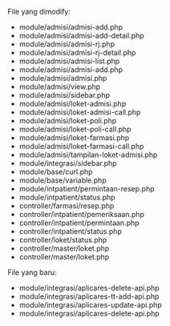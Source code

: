 File yang dimodify:
* module/admisi/admisi-add.php
* module/admisi/admisi-add-detail.php
* module/admisi/admisi-rj.php
* module/admisi/admisi-rj-detail.php
* module/admisi/admisi-list.php
* module/admisi/admisi-add.php
* module/admisi/admisi.php
* module/admisi/view.php
* module/admisi/sidebar.php
* module/admisi/loket-admisi.php
* module/admisi/loket-admisi-call.php
* module/admisi/loket-poli.php
* module/admisi/loket-poli-call.php
* module/admisi/loket-farmasi.php
* module/admisi/loket-farmasi-call.php
* module/admisi/tampilan-loket-admisi.php
* module/integrasi/sidebar.php
* module/base/curl.php
* module/base/variable.php
* module/intpatient/permintaan-resep.php
* module/intpatient/status.php
* controller/farmasi/resep.php
* controller/intpatient/pemeriksaan.php
* controller/intpatient/permintaan.php
* controller/intpatient/status.php
* controller/loket/status.php
* controller/master/loket.php
* controller/master/loket.php

File yang baru:
* module/integrasi/aplicares-delete-api.php
* module/integrasi/aplicares-tt-add-api.php
* module/integrasi/aplicares-update-api.php
* module/integrasi/aplicares-delete-api.php
